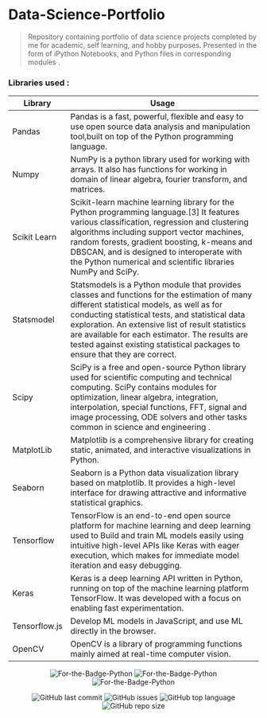 # Data-Science-Portfolio
> Repository containing portfolio of data science projects completed by me for academic, self learning, and hobby purposes. Presented in the form of iPython Notebooks, and Python files in corresponding modules .



### Libraries used :

Library | Usage
------------ | -------------
Pandas | Pandas is a fast, powerful, flexible and easy to use open source data analysis and manipulation tool,built on top of the Python programming language.
Numpy | NumPy is a python library used for working with arrays. It also has functions for working in domain of linear algebra, fourier transform, and matrices.
Scikit Learn | Scikit-learn machine learning library for the Python programming language.[3] It features various classification, regression and clustering algorithms including support vector machines, random forests, gradient boosting, k-means and DBSCAN, and is designed to interoperate with the Python numerical and scientific libraries NumPy and SciPy.
Statsmodel | Statsmodels is a Python module that provides classes and functions for the estimation of many different statistical models, as well as for conducting statistical tests, and statistical data exploration. An extensive list of result statistics are available for each estimator. The results are tested against existing statistical packages to ensure that they are correct. 
Scipy | SciPy is a free and open-source Python library used for scientific computing and technical computing. SciPy contains modules for optimization, linear algebra, integration, interpolation, special functions, FFT, signal and image processing, ODE solvers and other tasks common in science and engineering .
MatplotLib | Matplotlib is a comprehensive library for creating static, animated, and interactive visualizations in Python.
Seaborn | Seaborn is a Python data visualization library based on matplotlib. It provides a high-level interface for drawing attractive and informative statistical graphics.
Tensorflow | TensorFlow is an end-to-end open source platform for machine learning and deep learning used to Build and train ML models easily using intuitive high-level APIs like Keras with eager execution, which makes for immediate model iteration and easy debugging.
Keras | Keras is a deep learning API written in Python, running on top of the machine learning platform TensorFlow. It was developed with a focus on enabling fast experimentation.
Tensorflow.js |Develop ML models in JavaScript, and use ML directly in the browser.
OpenCV | OpenCV is a library of programming functions mainly aimed at real-time computer vision. 


<p align="center">
  <img alt="For-the-Badge-Python" src="http://ForTheBadge.com/images/badges/made-with-python.svg">
  <img alt="For-the-Badge-Python" src="https://camo.githubusercontent.com/37a83e8eca1db15cf70475cc6bdd4880b1f7b04d/68747470733a2f2f7777772e74656e736f72666c6f772e6f72672f696d616765732f74665f6c6f676f5f686f72697a6f6e74616c2e706e67">
 
  <img alt="For-the-Badge-Python" src="https://miro.medium.com/max/700/1*LkKz4wtZNBo5i-Vc8DWhTA.png">
</p>
<p align="center">

  <img alt="GitHub last commit" src="https://img.shields.io/github/last-commit/Storiesbyharshit/Data-Science-Portfolio?style=flat-square">
  <img alt="GitHub issues" src="https://img.shields.io/github/issues/Storiesbyharshit/Data-Science-Portfolio?style=flat-square">
  <img alt="GitHub top language" src="https://img.shields.io/github/languages/top/Storiesbyharshit/Data-Science-Portfolio?style=flat-square">
  <img alt="GitHub repo size" src="https://img.shields.io/github/repo-size/Storiesbyharshit/Data-Science-Portfolio?style=flat-square">

</p>

